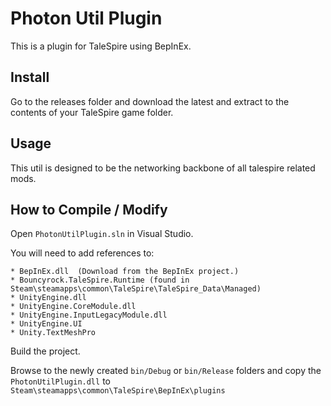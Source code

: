 # Photon Util Plugin

This is a plugin for TaleSpire using BepInEx.

## Install

Go to the releases folder and download the latest and extract to the contents of your TaleSpire game folder.

## Usage

This util is designed to be the networking backbone of all talespire related mods.

## How to Compile / Modify

Open ```PhotonUtilPlugin.sln``` in Visual Studio.

You will need to add references to:

```
* BepInEx.dll  (Download from the BepInEx project.)
* Bouncyrock.TaleSpire.Runtime (found in Steam\steamapps\common\TaleSpire\TaleSpire_Data\Managed)
* UnityEngine.dll
* UnityEngine.CoreModule.dll
* UnityEngine.InputLegacyModule.dll 
* UnityEngine.UI
* Unity.TextMeshPro
```

Build the project.

Browse to the newly created ```bin/Debug``` or ```bin/Release``` folders and copy the ```PhotonUtilPlugin.dll``` to ```Steam\steamapps\common\TaleSpire\BepInEx\plugins```
